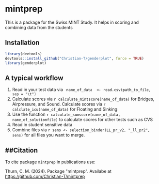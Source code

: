 # mintprep
This is a package for the Swiss MINT Study. It helps in scoring and combining data from the students


## Installation
``` r
library(devtools)
devtools::install_github("Christian-T/genderplot", force = TRUE)
library(genderplot)
```

## A typical workflow

1. Read in your test data via ` name_of_data  <- read.csv(path_to_file, sep = "\t")`
2. Calculate scores via `r calculate_mintscore(name_of_data)` for Bridges, Airpressure, and Sound. Calculate scores via `r calclate_icu(name_of_data)` for Floating and Sinking
3. Use the function `r calculate_sumscore(name_of_data, name_of_solutionfile)` to calculate scores for other tests such as CVS
4. Read in student sensitive data
5. Combine files via `r sens <- selection_binder(LL_pr_v2, "_ll_pr2", sens)`
for all files you want to merge. 


##Citation
--------

To cite package `mintprep` in publications use:

Thurn, C. M. (2024). Package "mintprep". Availabe at https://github.com/Christian-T/mintprep
